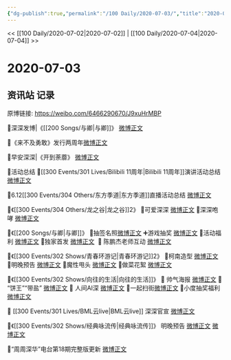 ```yaml
---
{"dg-publish":true,"permalink":"/100 Daily/2020-07-03/","title":"2020-07-03","created":"2023-04-06T19:46:26.213+08:00","updated":"2023-04-06T19:47:41.107+08:00"}
---
```



<< [[100 Daily/2020-07-02\|2020-07-02]] | [[100 Daily/2020-07-04\|2020-07-04]] >>

# 2020-07-03

## 资讯站 记录

原博链接: https://weibo.com/6466290670/J9xuHrMBP

🌟深深发博|《[[200 Songs/与卿\|与卿]]》 [微博正文](https://m.weibo.cn/6466290670/4522661512221944)

🌟《来不及勇敢》发行两周年[微博正文](https://m.weibo.cn/6466290670/4522708249420382)

🌟早安深深|《开到荼蘼》 [微博正文](https://m.weibo.cn/6466290670/4522523004263215)

🌱活动总结
🌟[[300 Events/301 Lives/Bilibili 11周年\|Bilibili 11周年]]演讲活动总结 [微博正文](https://m.weibo.cn/6466290670/4522621876034729)

🌟6.12[[300 Events/304 Others/东方季道\|东方季道]]直播活动总结 [微博正文](https://m.weibo.cn/6466290670/4522624358937183)

🌱《[[300 Events/304 Others/龙之谷\|龙之谷]]2》
🌟可爱深深 [微博正文](https://m.weibo.cn/6466290670/4522701693129553)
🌟深深咆哮 [微博正文](https://m.weibo.cn/6466290670/4522711617356096)

🌱《[[200 Songs/与卿\|与卿]]》
🌟抽签名照[微博正文](https://m.weibo.cn/6466290670/4522563675731339)
➕游戏抽奖 [微博正文](https://m.weibo.cn/6466290670/4522601462029508)
🌟活动福利 [微博正文](https://m.weibo.cn/6466290670/4522666931230950)
🌟独家首发 [微博正文](https://m.weibo.cn/6466290670/4522399175990771)
 🌟 陈鹏杰老师互动 [微博正文](https://m.weibo.cn/6466290670/4522678272248419)

🌱《[[300 Events/302 Shows/青春环游记\|青春环游记]]2》
🌟柯南造型 [微博正文](https://m.weibo.cn/6466290670/4522535377374831)
🌟明晚预告 [微博正文](https://m.weibo.cn/6466290670/4522569975829961)
🌟魔性甩头 [微博正文](https://m.weibo.cn/6466290670/4522575278204573)
🌟做菜花絮 [微博正文](https://m.weibo.cn/6466290670/4522708438486807)

🌱《[[300 Events/302 Shows/向往的生活\|向往的生活]]》
🌟 帅气海报 [微博正文](https://m.weibo.cn/6466290670/4522573491173833)
🌟 “饼王”“带盐” [微博正文](https://m.weibo.cn/6466290670/4522739157520898)
🌟 人间AI深 [微博正文](https://m.weibo.cn/6466290670/4522740143382295)
🌟一起扫街[微博正文](https://m.weibo.cn/6466290670/4522757348583426)
🌟小度抽奖福利[微博正文](https://m.weibo.cn/6466290670/4522744874624707)

🌱 [[300 Events/301 Lives/BML云live\|BML云live]] 深深官宣 [微博正文](https://m.weibo.cn/6466290670/4522576623320240)

🌱《[[300 Events/302 Shows/经典咏流传\|经典咏流传]]》 明晚预告 [微博正文](https://m.weibo.cn/6466290670/4522582008949375) [微博正文](https://m.weibo.cn/6466290670/4522664691103949)

🌱“周周深华”电台第18期完整版更新 [微博正文](https://m.weibo.cn/6466290670/4522423916957578)
